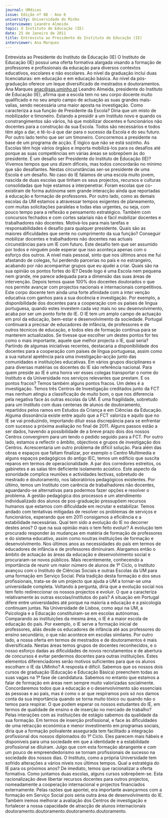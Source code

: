 ```yaml
---
journal: UMdicas
issue: Edição nº 88 - Ano 6
university: Universidade do Minho
interviewee: Leandro Almeida
topic: O Instituto de Educação (IE)
date: 25 de Janeiro de 2011
title: Entrevista ao Presidente do Instituto de Educação (IE)
interviewer: Ana Marques
---
```



Entrevista ao Presidente do Instituto de Educação (IE)
O Instituto de Educação (IE) possui uma oferta formativa
alargada visando a formação de professores e profissionais da
educação para diversos contextos educativos, escolares e não
escolares. Ao nível da graduação inclui duas licenciaturas: em educação e
em educação básica. Ao nível da pós-graduação oferece um leque
diversificado de mestrados e doutoramentos.
Ana Marques
anac@sas.uminho.pt
Leandro Almeida, presidente do
Instituto de Educação (IE), afirma
que a escola tem no seu corpo
docente muito qualificado e no seu
amplo campo de actuação as suas
grandes mais-valias, sendo
necessária uma maior aposta na
investigação.
Como caracteriza a sua função de
Presidente da Escola?
Diria que um misto de mobilizador e
timoneiro. Estando a presidir a um
Instituto novo e quando os
constrangimentos são vários, há
que mobilizar docentes e
funcionários não docentes para a
construção da sua Escola. Todos
são necessários e todos têm algo a
dar, e tê-lo-á que dar para o sucesso
da Escola e do seu futuro. Por outro
lado tenho que ser um timoneiro.
Concorremos a presidente na base
de um programa de acção. É lógico
que não se está sozinho. As Escolas
têm hoje vários órgãos e importa
mobilizá-los para os desafios até
porque as suas competências em
várias áreas se sobrepõem às do
presidente.
É um desafio ser Presidente do
Instituto de Educação (IE)?
Vivemos tempos que uns dizem
difíceis, mas todos concordarão no
mínimo que são desafiantes.
Nestas circunstâncias ser-se
presidente de uma Escola é um
desafio. No caso do IE falamos de
uma escola muito jovem, nascida de
duas escolas que tinham os seus
projectos, recursos e culturas
consolidadas que hoje estamos a
interpenetrar. Foram escolas que
co-existiram de forma autónoma
sem grande interacção ainda que
reportadas à educação e formação
de professores. Por outro lado, como
as demais escolas da UM estamos a
atravessar tempos exigentes de
planeamento, com muitas
solicitações paralelas e todas elas
urgentes, ou seja, com pouco tempo
para a reflexão e pensamento
estratégico. Também com
concursos fechados e com cortes
salariais não é fácil mobilizar
docentes e trabalhadores não
docentes. Motivá-los para mais
tarefas e responsabilidades é
desafio para qualquer presidente.
Quais são as maiores dificuldades
que sente no cumprimento da sua
função?
Conseguir mobilizar docentes e
trabalhadores não docentes nas
actuais circunstâncias para um IE
com futuro. Este desafio tem que
ser assumido por todos e ninguém
pode esperar que isso aconteça
apenas com o esforço dos outros. A
nível mais pessoal, sinto que nos
últimos anos me fui afastando de
colegas, fui perdendo parcerias no
país e no estrangeiro, acabando por
não acompanhar grupos que eu
ajudei a criar.
Quais são na sua opinião os pontos
fortes do IE?
Desde logo é uma Escola nem
pequena nem grande, me parece
adequada para a dimensão das
suas áreas de intervenção. Depois
temos quase 100% dos docentes
doutorados o que nos permite
avançar com projectos nacionais e
internacionais competitivos. Este
corpo docente tem ainda uma forte
afinidade com a inter venção
educativa com ganhos para a sua
docência e investigação. Por
exemplo, a disponibilidade dos
docentes para a cooperação com os
países de língua portuguesa,
quando estes investem cada vez
mais no seu desenvolvimento,
acaba por ser um ponto forte do IE. O
IE tem um amplo campo de
actuação em prol da educação,
bem-estar e desenvolvimento da
sociedade. Portugal continuará a
precisar de educadores de infância,
de professores e de outros técnicos
de educação, e todos eles de
formação contínua para se
manterem actualizados.
Se tivesse que escolher um destes
pontos for tes como o mais
importante, aquele que melhor
projecta o IE, qual seria?
Partindo de algumas iniciativas
recentes, destacaria a
disponibilidade dos docentes para a
cooperação com países de língua
portuguesa, assim como a sua
natural apetência para uma
investigação-acção junto das
comunidades e instituições
educativas. Em vários grupos
disciplinares e para diversas
matérias os docentes do IE são
referência nacional. Para quem
preside ao IE é uma honra ver esses
colegas transportar o nome do
Instituto e da Universidade nos
serviços relevantes que prestam.
E os pontos fracos?
Temos também alguns pontos
fracos. Um deles é a investigação.
Temos três Centros de Investigação
creditados junto da FCT mas
nenhum atingiu a classificação de
muito bom, o que nos diferencia
pela negativa face às outras escolas
da UM. É uma fragilidade, sobretudo
para um Instituto com duas
centenas de alunos de
doutoramento, repartidos pelos
ramos em Estudos da Criança e em
Ciências da Educação. Alguma
dissonância existe entre aquilo que
a FCT valoriza e aquilo que no IE se
vai produzindo, importando diluir
essa discrepância para se enfrentar
com sucesso a próxima avaliação
no final de 2011. Alguns passos
estão a ser dados, havendo a
possibilidade de a breve prazo dois
dos nossos Centros convergirem
para um tendo o pedido seguido
para a FCT. Por outro lado, estamos a
reflectir o âmbito, objectivos e
grupos de investigação dos
Centros.
Acrescentaria um outro problema
de difícil solução. Para além das
obras e espaços que faltam
finalizar, por exemplo o Centro
Multimedia e alguns espaços
pedagógicos do antigo IEC, temos
um edifício que suscita reparos em
termos de operacionalidade. A par
dos corredores estreitos, os
gabinetes e as salas têm deficiente
isolamento acústico. Este aspecto
da sonoridade complica reuniões e
actividades lectivas, sobretudo de
mestrado e doutoramento, nos
laboratórios pedagógicos
existentes.
Por último, temos um Instituto com
carência de trabalhadores não
docentes, aguardando-se
alternativas para podermos fazer
opções e resolver o problema. A
gestão pedagógica dos processos e
um atendimento individualizado
dos alunos de pos-graduação
pressupõem recursos humanos
que estamos com dificuldade em
recrutar e estabilizar. Temos andado
com tentativas mitigadas de
resolver os problemas de serviços e
funcionários, esperando que em
2011 consigamos a eficiência e a
estabilidade necessárias.
Qual tem sido a evolução do IE no
decorrer destes anos? O que na
sua opinião mais o tem feito
evoluir?
A evolução tem procurado
responder às mudanças em matéria
de formação de professores e do
sistema educativo, assim como
noutras instituições de formação e
desenvolvimento. Nos últimos anos
as necessidades do país em termos
de educadores de infância e de
professores diminuiram. Alargamos
então o âmbito de actuação às
áreas da educação e
desenvolvimento social e
procuraram-se novos públicos.
Mais recentemente, conhecendo a
importância de reunir um maior
número de alunos de 1º Ciclo, o
Instituto avançou com o Instituto de
Ciências Sociais e outras Escolas da
UM para uma formação em Serviço
Social. Pela tradição desta
formação e dos seus profissionais,
trata-se de um projecto que ajuda a
UM a tornar-se uma universidade
completa. Voltando à pergunta, diria
que a evolução social nos tem feito
redireccionar os nossos projectos e
evoluir.
O que a caracteriza relativamente
às outras escolas/institutos do
país?
A situação em Portugal difere entre
universidades até porque na
maioria a educação e a psicologia
continuam juntas. Na Universidade
de Lisboa, como aqui na UM, a
Psicologia e a Educação
constituíram-se em escolas
autónomas. Comparando as
instituições da mesma área, o IE é a
maior escola de educação do país.
Por exemplo, o IE serve a formação
inicial de professores, aliás desde
os educadores de infância até aos
professores do ensino secundário,
o que não acontece em escolas
similares. Por outro lado, a nossa
oferta em termos de mestrados e de
doutoramentos é mais
diversificada. Nestas áreas temos
grupos de docentes reconhecidos, e
o nosso esforço dadas as
dificuldades de novos
recrutamentos e de abertura de
concursos é evitar perdermos
docentes para outras instituições.
Estes elementos diferenciadores
serão motivos suficientes para
que os alunos escolham o IE da
UMinho?
A resposta é difícil. Sabemos que os
nossos dois cursos de graduação
(Educação e Educação Básica)
preenchem todas as suas vagas na
1ª fase de candidatura. Sabemos no
entanto que estamos a falar de
formação em áreas nem sempre
muito valorizadas socialmente.
Concordaremos todos que a
educação e o desenvolvimento são
essenciais às pessoas e ao país,
mas é como o ar que respiramos
pois só nos damos conta da sua
importância quando se torna muito
tóxico ou quando não o temos para
respirar.
O que podem esperar os nossos
estudantes do IE, em termos de
qualidade de ensino e de inserção
no mercado de trabalho?
Pelas interações com as
instituições de estágio sabemos da
qualidade da sua formação. Em
termos de inserção profissional, e
face às dificuldades de uma
retracção económica e menor
investimento em programas
sociais, diria que a formação
polivalente assegurada tem
facilitado a integração profissional
dos nossos diplomados do 1º Ciclo.
Eles parecem mais hábeis e
disponíveis para uma sociedade em
que a identidade e a estabilidade
profissional se diluíram. Julgo que
com esta formação abrangente e
com um pouco de
empreendedorismo se tornam
profissionais de sucesso na
sociedade dos nossos dias.
O Instituto, como a própria
Universidade tem sofrido
alterações a vários níveis nos
últimos tempos. Qual a estratégia
do IE para os próximos anos?
De imediato, temos que racionalizar
a oferta formativa. Como juntamos
duas escolas, alguns cursos
sobrepõem-se. Esta racionalização
deve libertar recursos docentes
para outros projectos,
nomeadamente a cooperação
internacional e projectos
financiados externamente. Pelas
razões que apontei, era importante
avançarmos com a formação em
Serviço Social pois seria outra área
de desenvolvimento do IE. Também
iremos melhorar a avaliação dos
Centros de investigação e fortalecer
a nossa capacidade de atracção de
alunos internacionais
doutoramento.doutoramento.doutoramento.doutoramento.